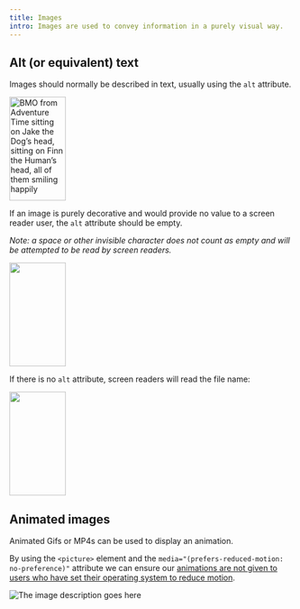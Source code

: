 ```yaml
---
title: Images
intro: Images are used to convey information in a purely visual way.
---
```


## Alt (or equivalent) text

Images should normally be described in text, usually using the `alt` attribute.

<img src="https://i.pinimg.com/originals/1a/a3/60/1aa360e4342c35730bc4d5561fe95685.png" alt="BMO from Adventure Time sitting on Jake the Dog’s head, sitting on Finn the Human’s head, all of them smiling happily" width="100" height="184" />

If an image is purely decorative and would provide no value to a screen reader user, the `alt` attribute should be empty.

<i>Note: a space or other invisible character does not count as empty and will be attempted to be read by screen readers.</i>

<img src="https://i.pinimg.com/originals/1a/a3/60/1aa360e4342c35730bc4d5561fe95685.png" alt="" width="100" height="184" />

If there is no `alt` attribute, screen readers will read the file name:

<img src="https://i.pinimg.com/originals/1a/a3/60/1aa360e4342c35730bc4d5561fe95685.png" width="100" height="184" />

## Animated images

Animated Gifs or MP4s can be used to display an animation.

By using the `<picture>` element and the `media="(prefers-reduced-motion: no-preference)"` attribute we can ensure our [animations are not given to users who have set their operating system to reduce motion](https://www.tempertemper.net/blog/progressively-enhanced-animated-content).

<picture>
    <source srcset="https://media.giphy.com/media/pO4UHglOY2vII/giphy.gif" media="(prefers-reduced-motion: no-preference)"></source>
    <img srcset="https://media.tenor.com/images/c18898cf8cc3e1aa5e797d3908151bb0/tenor.png" alt="The image description goes here"/>
</picture>
